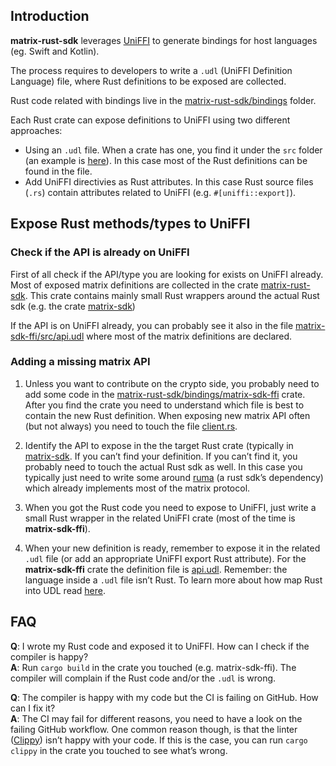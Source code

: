 ## Introduction
**matrix-rust-sdk** leverages [UniFFI](https://mozilla.github.io/uniffi-rs/) to generate bindings for host languages (eg. Swift and Kotlin).

The process requires to developers to write a `.udl` (UniFFI Definition Language) file, where Rust definitions to be exposed are collected.


Rust code related with bindings live in the [matrix-rust-sdk/bindings](https://github.com/matrix-org/matrix-rust-sdk/tree/main/bindings) folder.

Each Rust crate can expose definitions to UniFFI using two different approaches:
- Using an `.udl` file. When a crate has one, you find it under the `src` folder (an example is [here](https://github.com/matrix-org/matrix-rust-sdk/blob/main/bindings/matrix-sdk-ffi/src/api.udl)). In this case most of the Rust definitions can be found in the file.
- Add UniFFI directivies as Rust attributes. In this case Rust source files (`.rs`) contain attributes related to UniFFI (e.g. `#[uniffi::export]`). 
 

## Expose Rust methods/types to UniFFI

### Check if the API is already on UniFFI

First of all check if the API/type you are looking for exists on UniFFI already. Most of exposed matrix definitions are collected in the crate [matrix-rust-sdk](https://github.com/matrix-org/matrix-rust-sdk/tree/main/bindings/matrix-sdk-ffi).
This crate contains mainly small Rust wrappers around the actual Rust sdk (e.g. the crate [matrix-sdk](https://github.com/matrix-org/matrix-rust-sdk/tree/main/crates/matrix-sdk))

If the API is on UniFFI already, you can probably see it also in the file [matrix-sdk-ffi/src/api.udl](https://github.com/matrix-org/matrix-rust-sdk/blob/main/bindings/matrix-sdk-ffi/src/api.udl) where most of the matrix definitions are declared.


### Adding a missing matrix API

1. Unless you want to contribute on the crypto side, you probably need to add some code in the [matrix-rust-sdk/bindings/matrix-sdk-ffi](https://github.com/matrix-org/matrix-rust-sdk/tree/main/bindings/matrix-sdk-ffi) crate. After you find the crate you need to understand which file is best to contain the new Rust definition. When exposing new matrix API often (but not always) you need to touch the file [client.rs](https://github.com/matrix-org/matrix-rust-sdk/blob/main/bindings/matrix-sdk-ffi/src/client.rs).

2. Identify the API to expose in the the target Rust crate (typically in [matrix-sdk](https://github.com/matrix-org/matrix-rust-sdk/tree/main/crates/matrix-sdk). If you can’t find your definition. If you can’t find it, you probably need to touch the actual Rust sdk as well. In this case you typically just need to write some around [ruma](https://github.com/ruma/ruma) (a rust sdk’s dependency) which already implements most of the matrix protocol. 

3. When you got the Rust code you need to expose to UniFFI, just write a small Rust wrapper in the related UniFFI crate (most of the time is **matrix-sdk-ffi**).

4. When your new definition is ready, remember to expose it in the related `.udl` file (or add an appropriate UniFFI export Rust attribute). For the **matrix-sdk-ffi** crate the definition file is [api.udl](https://github.com/matrix-org/matrix-rust-sdk/blob/main/bindings/matrix-sdk-ffi/src/api.udl). Remember: the language inside a `.udl` file isn’t Rust. To learn more about how map Rust into UDL read [here](https://mozilla.github.io/uniffi-rs/udl_file_spec.html).

## FAQ

**Q**: I wrote my Rust code and exposed it to UniFFI. How can I check if the compiler is happy?<br/>**A**: Run `cargo build` in the crate you touched (e.g. matrix-sdk-ffi). The compiler will complain if the Rust code and/or the `.udl` is wrong.


**Q**: The compiler is happy with my code but the CI is failing on GitHub. How can I fix it?<br/>**A**: The CI may fail for different reasons, you need to have a look on the failing GitHub workflow. One common reason though, is that the linter ([Clippy](https://github.com/rust-lang/rust-clippy)) isn’t happy with your code. If this is the case, you can run `cargo clippy` in the crate you touched to see what’s wrong.